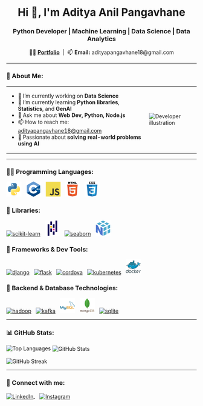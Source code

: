 <h1 align="center">Hi 👋, I'm Aditya Anil Pangavhane</h1>
<h3 align="center">Python Developer | Machine Learning | Data Science | Data Analytics</h3>

<p align="center">
  👨‍💻 <a href="https://adityapangavhaneportfolio.netlify.app/" target="_blank"><strong>Portfolio</strong></a> &nbsp;|&nbsp; 
  📫 <strong>Email:</strong> adityapangavhane18@gmail.com
</p>

---

<h3 align="left">🚀 About Me:</h3>

<table>
  <tr>
    <td>
      <ul>
        <li>🔭 I’m currently working on <strong>Data Science</strong></li>
        <li>🌱 I’m currently learning <strong>Python libraries</strong>, <strong>Statistics</strong>, and <strong>GenAI</strong></li>
        <li>💬 Ask me about <strong>Web Dev, Python, Node.js</strong></li>
        <li>📫 How to reach me: <a href="mailto:adityapangavhane18@gmail.com">adityapangavhane18@gmail.com</a></li>
        <li>🎯 Passionate about <strong>solving real-world problems using AI</strong></li>
      </ul>
    </td>
    <td>
      <img src="https://raw.githubusercontent.com/your-username/your-repo-name/main/abb013d5-050d-4a39-b866-c1a5617d25c4.png" alt="Developer illustration" width="300"/>
    </td>
  </tr>
</table>

---

<h3 align="left">🧑‍💻 Programming Languages:</h3>
<p align="left">
  <a href="#"><img src="https://raw.githubusercontent.com/devicons/devicon/master/icons/python/python-original.svg" alt="python" width="40" height="40"/></a>&nbsp;&nbsp;
  <a href="#"><img src="https://raw.githubusercontent.com/devicons/devicon/master/icons/cplusplus/cplusplus-original.svg" alt="cplusplus" width="40" height="40"/></a>&nbsp;&nbsp;
  <a href="#"><img src="https://raw.githubusercontent.com/devicons/devicon/master/icons/javascript/javascript-original.svg" alt="javascript" width="40" height="40"/></a>&nbsp;&nbsp;
  <a href="#"><img src="https://raw.githubusercontent.com/devicons/devicon/master/icons/html5/html5-original-wordmark.svg" alt="html5" width="40" height="40"/></a>&nbsp;&nbsp;
  <a href="#"><img src="https://raw.githubusercontent.com/devicons/devicon/master/icons/css3/css3-original-wordmark.svg" alt="css3" width="40" height="40"/></a>
</p>

<h3 align="left">🤖 Libraries:</h3>
<p align="left">
  <a href="#"><img src="https://upload.wikimedia.org/wikipedia/commons/0/05/Scikit_learn_logo_small.svg" alt="scikit-learn" width="40" height="40"/></a>&nbsp;&nbsp;
  <a href="#"><img src="https://raw.githubusercontent.com/devicons/devicon/master/icons/pandas/pandas-original.svg" alt="pandas" width="40" height="40"/></a>&nbsp;&nbsp;
  <a href="#"><img src="https://seaborn.pydata.org/_images/logo-mark-lightbg.svg" alt="seaborn" width="40" height="40"/></a>&nbsp;&nbsp;
  <a href="#"><img src="https://raw.githubusercontent.com/devicons/devicon/master/icons/numpy/numpy-original.svg" alt="numpy" width="40" height="40"/></a>
</p>

<h3 align="left">🧱 Frameworks & Dev Tools:</h3>
<p align="left">
  <a href="#"><img src="https://cdn.worldvectorlogo.com/logos/django.svg" alt="django" width="40" height="40"/></a>&nbsp;&nbsp;
  <a href="#"><img src="https://cdn.jsdelivr.net/gh/devicons/devicon/icons/flask/flask-original.svg" alt="flask" width="40" height="40"/></a>&nbsp;&nbsp;
  <a href="#"><img src="https://www.vectorlogo.zone/logos/apache_cordova/apache_cordova-icon.svg" alt="cordova" width="40" height="40"/></a>&nbsp;&nbsp;
  <a href="#"><img src="https://www.vectorlogo.zone/logos/kubernetes/kubernetes-icon.svg" alt="kubernetes" width="40" height="40"/></a>&nbsp;&nbsp;
  <a href="#"><img src="https://raw.githubusercontent.com/devicons/devicon/master/icons/docker/docker-original-wordmark.svg" alt="docker" width="40" height="40"/></a>
</p>

<h3 align="left">💾 Backend & Database Technologies:</h3>
<p align="left">
  <a href="#"><img src="https://www.vectorlogo.zone/logos/apache_hadoop/apache_hadoop-icon.svg" alt="hadoop" width="40" height="40"/></a>&nbsp;&nbsp;
  <a href="#"><img src="https://www.vectorlogo.zone/logos/apache_kafka/apache_kafka-icon.svg" alt="kafka" width="40" height="40"/></a>&nbsp;&nbsp;
  <a href="#"><img src="https://raw.githubusercontent.com/devicons/devicon/master/icons/mysql/mysql-original-wordmark.svg" alt="mysql" width="40" height="40"/></a>&nbsp;&nbsp;
  <a href="#"><img src="https://raw.githubusercontent.com/devicons/devicon/master/icons/mongodb/mongodb-original-wordmark.svg" alt="mongodb" width="40" height="40"/></a>&nbsp;&nbsp;
  <a href="#"><img src="https://www.vectorlogo.zone/logos/sqlite/sqlite-icon.svg" alt="sqlite" width="40" height="40"/></a>
</p>

---

<h3 align="left">📊 GitHub Stats:</h3>

<p><img align="left" src="https://github-readme-stats.vercel.app/api/top-langs?username=adityapangavhane18&show_icons=true&locale=en&layout=compact" alt="Top Languages" /></p>

<p>&nbsp;<img align="center" src="https://github-readme-stats.vercel.app/api?username=adityapangavhane18&show_icons=true&locale=en" alt="GitHub Stats" /></p>

<p><img align="center" src="https://github-readme-streak-stats.herokuapp.com/?user=adityapangavhane18&" alt="GitHub Streak" /></p>

---

<h3 align="left">🔗 Connect with me:</h3>
<p align="left">
  <a href="https://linkedin.com/in/aditya-pangavhane-803481217" target="_blank">
    <img align="center" src="https://raw.githubusercontent.com/rahuldkjain/github-profile-readme-generator/master/src/images/icons/Social/linked-in-alt.svg" alt="LinkedIn" height="30" width="40" />
  </a>&nbsp;&nbsp;
  <a href="https://www.instagram.com/_aditya_pangavhane" target="_blank">
    <img align="center" src="https://raw.githubusercontent.com/rahuldkjain/github-profile-readme-generator/master/src/images/icons/Social/instagram.svg" alt="Instagram" height="30" width="40" />
  </a>
</p>
